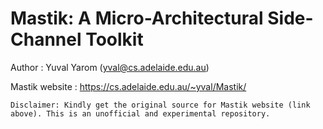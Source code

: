 # Mastik: A Micro-Architectural Side-Channel Toolkit

Author : Yuval Yarom (yval@cs.adelaide.edu.au)

Mastik website : https://cs.adelaide.edu.au/~yval/Mastik/


    Disclaimer: Kindly get the original source for Mastik website (link above). This is an unofficial and experimental repository.
